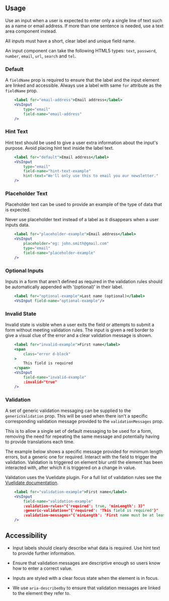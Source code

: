 ## Usage
Use an input when a user is expected to enter only a single line of text such as a name or email address.
If more than one sentence is needed, use a text area component instead.

All inputs must have a short, clear label and unique field name.

An input component can take the following HTML5 types: `text`, `password`, `number`,
`email`, `url`, `search` and `tel`.

### Default
A `fieldName` prop is required to ensure that the label and the input element are linked and accessible. Always
use a label with same `for` attribute as the `fieldName` prop.

```jsx
    <label for="email-address">Email address</label>
    <VsInput
        type="email"
        field-name="email-address"
    />
```

### Hint Text
Hint text should be used to give a user extra information about the input's purpose.
Avoid placing hint text inside the label text.

```jsx
    <label for="default">Email address</label>
    <VsInput
        type="email"
        field-name="hint-text-example"
        hint-text="We'll only use this to email you our newsletter."
    />
```

### Placeholder Text
Placeholder text can be used to provide an example of the type of data that is expected.

Never use placeholder text instead of a label as it disappears when a user inputs data.
```jsx
    <label for="placeholder-example">Email address</label>
    <VsInput
        placeholder="eg: john.smith@gmail.com"
        type="email"
        field-name="placeholder-example"
    />
```

### Optional Inputs
Inputs in a form that aren't defined as required in the validation rules should be automatically
appended with '(optional)' in their label.

```jsx
    <label for="optional-example">Last name (optional)</label>
    <VsInput field-name="optional-example"/>
```

### Invalid State
Invalid state is visible when a user exits the field or attempts to submit a form
without meeting validation rules. The input is given a red border to give a visual clue of the 
error and a clear validation message is shown.

```jsx
    <label for="invalid-example">First name</label>
    <span
        class="error d-block"
    >
        This field is required
    </span>
    <VsInput
        field-name="invalid-example"
        :invalid="true"
    />
```

### Validation
A set of generic validation messaging can be supplied to the `genericValidation` prop. This will be used
when there isn't a specific corresponding validation message provided to the `validationMessages` prop.

This is to allow a single set of default messaging to be used for a form, removing the need for repeating
the same message and potentially having to provide translations each time.

The example below shows a specific message provided for minimum length errors, but a generic one for
required. Interact with the field to trigger the validation. Validation is triggered on element blur until
the element has been interacted with, after which it is triggered on a change in value.

Validation uses the Vuelidate plugin. For a full list of validation rules see the [Vuelidate documentation](https://vuelidate.js.org/#validators).

```jsx
    <label for="validation-example">First name</label>
    <VsInput
        field-name="validation-example"
        :validation-rules="{'required': true, 'minLength': 3}"
        :generic-validation="{'required': 'This field is required'}"
        :validation-messages="{'minLength': 'First name must be at least 3 letters long'}"
    />
```

## Accessibility
- Input labels should clearly describe what data is required. Use hint text to provide further information.

- Ensure that validation messages are descriptive enough so users know how to enter a correct value.

- Inputs are styled with a clear focus state when the element is in focus.

- We use `aria-describedby` to ensure that validation messages are linked to the element they refer to.